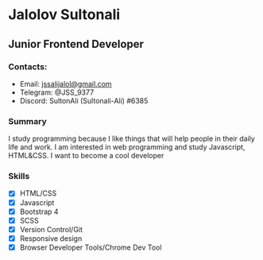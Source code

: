 # Jalolov Sultonali
## Junior Frontend Developer

### Contacts:
- Email: jssalijalol@gmail.com
- Telegram: @JSS_9377
- Discord: SultonAli (Sultonali-Ali)
           #6385

### Summary 
I study programming because I like things that will help people in their daily life and work. I am interested in web programming and study Javascript, HTML&CSS. I want to become a cool developer

### Skills
-[x] HTML/CSS
-[x] Javascript
-[x] Bootstrap 4
-[x] SCSS
-[x] Version Control/Git
-[x] Responsive design
-[x] Browser Developer Tools/Chrome Dev Tool
